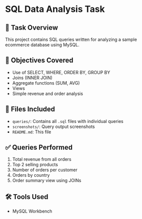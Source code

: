 # SQL Data Analysis Task

## 📌 Task Overview
This project contains SQL queries written for analyzing a sample ecommerce database using MySQL.

## 🧠 Objectives Covered
- Use of SELECT, WHERE, ORDER BY, GROUP BY
- Joins (INNER JOIN)
- Aggregate functions (SUM, AVG)
- Views
- Simple revenue and order analysis

## 📁 Files Included
- `queries/`: Contains all `.sql` files with individual queries
- `screenshots/`: Query output screenshots
- `README.md`: This file

## ✅ Queries Performed
1. Total revenue from all orders
2. Top 2 selling products
3. Number of orders per customer
4. Orders by country
5. Order summary view using JOINs

## 🛠️ Tools Used
- MySQL Workbench
